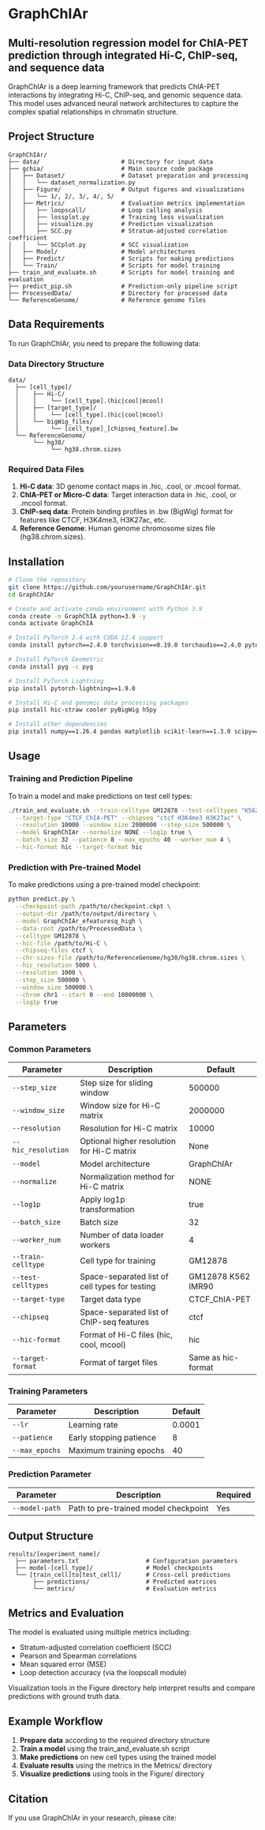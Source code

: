 # GraphChIAr

## Multi-resolution regression model for ChIA-PET prediction through integrated Hi-C, ChIP-seq, and sequence data

GraphChIAr is a deep learning framework that predicts ChIA-PET interactions by integrating Hi-C, ChIP-seq, and genomic sequence data. This model uses advanced neural network architectures to capture the complex spatial relationships in chromatin structure.

## Project Structure

```
GraphChIAr/
├── data/                       # Directory for input data
├── gchia/                      # Main source code package
│   ├── Dataset/                # Dataset preparation and processing
│   │   └── dataset_normalization.py
│   ├── Figure/                 # Output figures and visualizations
│   │   └── 1/, 2/, 3/, 4/, 5/ 
│   ├── Metrics/                # Evaluation metrics implementation
│   │   ├── loopscall/          # Loop calling analysis
│   │   ├── lossplot.py         # Training loss visualization
│   │   ├── visualize.py        # Prediction visualization
│   │   ├── SCC.py              # Stratum-adjusted correlation coefficient
│   │   └── SCCplot.py          # SCC visualization
│   ├── Model/                  # Model architectures
│   ├── Predict/                # Scripts for making predictions
│   └── Train/                  # Scripts for model training
├── train_and_evaluate.sh       # Scripts for model training and evaluation
├── predict_pip.sh              # Prediction-only pipeline script
├── ProcessedData/              # Directory for processed data
└── ReferenceGenome/            # Reference genome files
```

## Data Requirements

To run GraphChIAr, you need to prepare the following data:

### Data Directory Structure

```
data/
  ├── [cell_type]/
  │    ├── Hi-C/
  │    │    └── [cell_type].(hic|cool|mcool)
  │    ├── [target_type]/
  │    │    └── [cell_type].(hic|cool|mcool)
  │    └── bigWig_files/
  │         └── [cell_type]_[chipseq_feature].bw
  └── ReferenceGenome/
       └── hg38/
            └── hg38.chrom.sizes
```

### Required Data Files

1. **Hi-C data**: 3D genome contact maps in .hic, .cool, or .mcool format.
2. **ChIA-PET or Micro-C data**: Target interaction data in .hic, .cool, or .mcool format.
3. **ChIP-seq data**: Protein binding profiles in .bw (BigWig) format for features like CTCF, H3K4me3, H3K27ac, etc.
4. **Reference Genome**: Human genome chromosome sizes file (hg38.chrom.sizes).

## Installation

```bash
# Clone the repository
git clone https://github.com/yourusername/GraphChIAr.git
cd GraphChIAr

# Create and activate conda environment with Python 3.9
conda create -n GraphChIA python=3.9 -y
conda activate GraphChIA

# Install PyTorch 2.4 with CUDA 12.4 support
conda install pytorch==2.4.0 torchvision==0.19.0 torchaudio==2.4.0 pytorch-cuda=12.4 -c pytorch -c nvidia

# Install PyTorch Geometric
conda install pyg -c pyg

# Install PyTorch Lightning
pip install pytorch-lightning==1.9.0

# Install Hi-C and genomic data processing packages
pip install hic-straw cooler pyBigWig h5py

# Install other dependencies
pip install numpy==1.26.4 pandas matplotlib scikit-learn==1.3.0 scipy==1.13
```

## Usage

### Training and Prediction Pipeline

To train a model and make predictions on test cell types:

```bash
./train_and_evaluate.sh --train-celltype GM12878 --test-celltypes "K562 IMR90" \
  --target-type "CTCF_ChIA-PET" --chipseq "ctcf H3K4me3 H3K27ac" \
  --resolution 10000 --window_size 2000000 --step_size 500000 \
  --model GraphChIAr --normalize NONE --log1p true \
  --batch_size 32 --patience 8 --max_epochs 40 --worker_num 4 \
  --hic-format hic --target-format hic
```

### Prediction with Pre-trained Model

To make predictions using a pre-trained model checkpoint:

```bash
python predict.py \
  --checkpoint-path /path/to/checkpoint.ckpt \
  --output-dir /path/to/output/directory \
  --model GraphChIAr_efeaturesq_high \
  --data-root /path/to/ProcessedData \
  --celltype GM12878 \
  --hic-file /path/to/Hi-C \
  --chipseq-files ctcf \
  --chr-sizes-file /path/to/ReferenceGenome/hg38/hg38.chrom.sizes \
  --hic_resolution 5000 \
  --resolution 1000 \
  --step_size 500000 \
  --window_size 500000 \
  --chrom chr1 --start 0 --end 10000000 \
  --log1p true
```

## Parameters

### Common Parameters

| Parameter | Description | Default |
|-----------|-------------|---------|
| `--step_size` | Step size for sliding window | 500000 |
| `--window_size` | Window size for Hi-C matrix | 2000000 |
| `--resolution` | Resolution for Hi-C matrix | 10000 |
| `--hic_resolution` | Optional higher resolution for Hi-C matrix | None |
| `--model` | Model architecture | GraphChIAr |
| `--normalize` | Normalization method for Hi-C matrix | NONE |
| `--log1p` | Apply log1p transformation | true |
| `--batch_size` | Batch size | 32 |
| `--worker_num` | Number of data loader workers | 4 |
| `--train-celltype` | Cell type for training | GM12878 |
| `--test-celltypes` | Space-separated list of cell types for testing | GM12878 K562 IMR90 |
| `--target-type` | Target data type | CTCF_ChIA-PET |
| `--chipseq` | Space-separated list of ChIP-seq features | ctcf |
| `--hic-format` | Format of Hi-C files (hic, cool, mcool) | hic |
| `--target-format` | Format of target files | Same as hic-format |

### Training Parameters

| Parameter | Description | Default |
|-----------|-------------|---------|
| `--lr` | Learning rate | 0.0001 |
| `--patience` | Early stopping patience | 8 |
| `--max_epochs` | Maximum training epochs | 40 |

### Prediction Parameter

| Parameter | Description | Required |
|-----------|-------------|----------|
| `--model-path` | Path to pre-trained model checkpoint | Yes |

## Output Structure

```
results/[experiment_name]/
  ├── parameters.txt                   # Configuration parameters
  ├── model-[cell_type]/               # Model checkpoints
  └── [train_cell]to[test_cell]/       # Cross-cell predictions
       ├── predictions/                # Predicted matrices
       └── metrics/                    # Evaluation metrics
```

## Metrics and Evaluation

The model is evaluated using multiple metrics including:
- Stratum-adjusted correlation coefficient (SCC)
- Pearson and Spearman correlations
- Mean squared error (MSE)
- Loop detection accuracy (via the loopscall module)

Visualization tools in the Figure directory help interpret results and compare predictions with ground truth data.

## Example Workflow

1. **Prepare data** according to the required directory structure
2. **Train a model** using the train_and_evaluate.sh script
3. **Make predictions** on new cell types using the trained model
4. **Evaluate results** using the metrics in the Metrics/ directory
5. **Visualize predictions** using tools in the Figure/ directory

## Citation

If you use GraphChIAr in your research, please cite:
```

```


